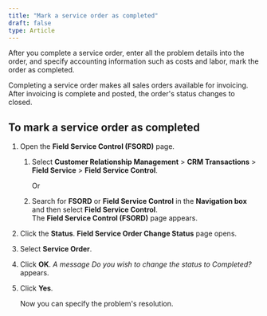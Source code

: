 ```yaml
---
title: "Mark a service order as completed"
draft: false
type: Article 
---
```


After you complete a service order, enter all the problem details into the order, and specify accounting information such as costs and labor, mark the order as completed.

Completing a service order makes all sales orders available for invoicing. After invoicing is complete and posted, the order's status changes to closed.

## To mark a service order as completed

1.  Open the **Field Service Control (FSORD)** page.

    1. Select **Customer Relationship Management** > **CRM Transactions** > **Field Service** > **Field Service Control**.

        Or

    1.  Search for **FSORD** or **Field Service Control** in the **Navigation box** and then select **Field Service Control**. <br> The **Field Service Control (FSORD)** page appears.

2.  Click the **Status**. **Field Service Order Change Status** page opens.
3.  Select **Service Order**.
4.  Click **OK**. *A message Do you wish to change the status to Completed?* appears.
5.  Click **Yes**.

    Now you can specify the problem's resolution.  